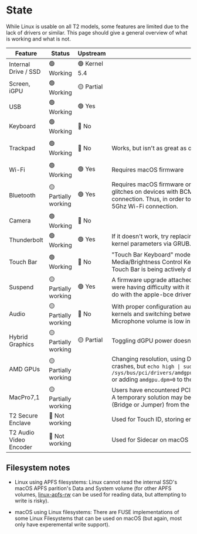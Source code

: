 # State

While Linux is usable on all T2 models, some features are limited due to the lack of drivers or similar. This page should give a general overview of what is working and what is not.

|Feature|Status|Upstream|Notes|Issues/links|
|-|-|-|-|-|
|Internal Drive / SSD|🟢 Working|🟢 Kernel 5.4||[Filesystem notes](#filesystem-notes)|
|Screen, iGPU|🟢 Working|🟡 Partial|||
|USB|🟢 Working|🟢 Yes|||
|Keyboard|🟢 Working|🔴 No||[apple-bce](https://github.com/t2linux/apple-bce-drv)|
|Trackpad|🟢 Working|🔴 No|Works, but isn't as great as on macOS (no force touch or palm rejection).|[apple-bce](https://github.com/t2linux/apple-bce-drv), [Trackpad tuning](https://wiki.t2linux.org/#trackpad-tuning)|
|Wi-Fi|🟢 Working|🟢 Yes|Requires macOS firmware|[Setup guide](https://wiki.t2linux.org/guides/wifi-bluetooth/)|
|Bluetooth|🟡 Partially working|🟢 Yes|Requires macOS firmware only for devices with BCM4377 chip. Also, Bluetooth glitches on devices with BCM4377 Chip if connected to a 2.4 Ghz Wi-Fi connection. Thus, in order to use Bluetooth either turn off your Wi-Fi or use a 5Ghz Wi-Fi connection.|[Setup guide](https://wiki.t2linux.org/guides/wifi-bluetooth/)|
|Camera|🟢 Working|🔴 No||[apple-bce](https://github.com/t2linux/apple-bce-drv)|
|Thunderbolt|🟢 Working|🟢 Yes|If it doesn't work, try replacing `pcie_ports=compat` with `pcie_ports=native` in the kernel parameters via GRUB.||
|Touch Bar|🟢 Working|🔴 No|"Touch Bar Keyboard" mode works OOTB, where only the Function Keys or the Media/Brightness Control Keys are shown. Support for custom graphics on the Touch Bar is being actively developed.|[tiny-dfr](https://github.com/kekrby/tiny-dfr), [apple-ib](https://github.com/t2linux/apple-ib-drv)|
|Suspend|🟡 Partially working|🟢 Yes|A firmware upgrade attached to macOS Sonoma broke suspend. Some users were having difficulty with it even before Sonoma. The issue has something to do with the apple-bce driver, because suspend works when it's disabled.|[#53](https://github.com/t2linux/T2-Ubuntu-Kernel/issues/53)|
|Audio|🟡 Partially working|🔴 No|With proper configuration audio can work, however it is not stable in some older kernels and switching between speakers and when using the microphone. Microphone volume is low in some Macs.|[apple-bce](https://github.com/t2linux/apple-bce-drv)|
|Hybrid Graphics|🟡 Partially working|🟡 Partial|Toggling dGPU power doesn't work.|[Hybrid Graphics](https://wiki.t2linux.org/guides/hybrid-graphics/)|
|AMD GPUs|🟡 Partially working||Changing resolution, using DRI_PRIME and doing various other things can cause crashes, but `echo high \| sudo tee /sys/bus/pci/drivers/amdgpu/0000:??:??.?/power_dpm_force_performance_level` or adding `amdgpu.dpm=0` to the kernel commandline stops these crashes.||
|MacPro7,1|🟡 Partially working||Users have encountered PCIE Address Space issues, with auto remap breaking. A temporary solution may be possible by removing the Infinity Fabric Link (Bridge or Jumper) from the GPU(s).||
|T2 Secure Enclave|🔴 Not working||Used for Touch ID, storing encryption keys on macOS||
|T2 Audio Video Encoder|🔴 Not working||Used for Sidecar on macOS||

## Filesystem notes

- Linux using APFS filesystems: Linux cannot read the internal SSD's macOS APFS parition's Data and System volume (for other APFS volumes, [linux-apfs-rw](https://github.com/linux-apfs/linux-apfs-rw) can be used for reading data, but attempting to write is risky).

- macOS using Linux filesystems: There are FUSE implementations of some Linux Filesystems that can be used on macOS (but again, most only have experemental write support).
